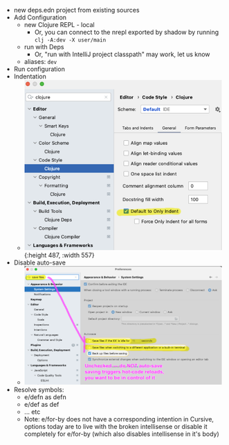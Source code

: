 - new deps.edn project from existing sources
- Add Configuration
	- new Clojure REPL - local
		- Or, you can connect to the nrepl exported by shadow by running `clj -A:dev -X user/main`
	- run with Deps
		- Or, "run with IntelliJ project classpath" may work, let us know
	- aliases: `dev`
- Run configuration
- Indentation
	- ![image.png](../assets/image_1679510153186_0.png){:height 487, :width 557}
- Disable auto-save
	- ![image.png](../assets/image_1679510948155_0.png)
- Resolve symbols:
	- e/defn as defn
	- e/def as def
	- ... etc
	- Note: e/for-by does not have a corresponding intention in Cursive, options today are to live with the broken intellisense or disable it completely for e/for-by (which also disables intellisense in it's body)
